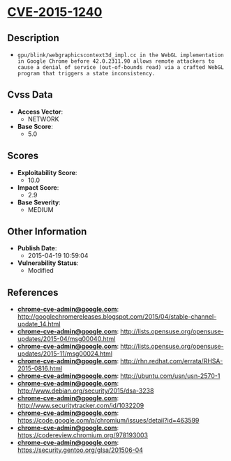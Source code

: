 
# [CVE-2015-1240](http://googlechromereleases.blogspot.com/2015/04/stable-channel-update_14.html)

## Description

- `gpu/blink/webgraphicscontext3d_impl.cc in the WebGL implementation in Google Chrome before 42.0.2311.90 allows remote attackers to cause a denial of service (out-of-bounds read) via a crafted WebGL program that triggers a state inconsistency.`

## Cvss Data

- **Access Vector**:
  - NETWORK
- **Base Score**:
  - 5.0

## Scores

- **Exploitability Score**:
  - 10.0
- **Impact Score**:
  - 2.9
- **Base Severity**:
  - MEDIUM

## Other Information

- **Publish Date**:
  - 2015-04-19 10:59:04
- **Vulnerability Status**:
  - Modified

## References

- **chrome-cve-admin@google.com**: http://googlechromereleases.blogspot.com/2015/04/stable-channel-update_14.html
- **chrome-cve-admin@google.com**: http://lists.opensuse.org/opensuse-updates/2015-04/msg00040.html
- **chrome-cve-admin@google.com**: http://lists.opensuse.org/opensuse-updates/2015-11/msg00024.html
- **chrome-cve-admin@google.com**: http://rhn.redhat.com/errata/RHSA-2015-0816.html
- **chrome-cve-admin@google.com**: http://ubuntu.com/usn/usn-2570-1
- **chrome-cve-admin@google.com**: http://www.debian.org/security/2015/dsa-3238
- **chrome-cve-admin@google.com**: http://www.securitytracker.com/id/1032209
- **chrome-cve-admin@google.com**: https://code.google.com/p/chromium/issues/detail?id=463599
- **chrome-cve-admin@google.com**: https://codereview.chromium.org/978193003
- **chrome-cve-admin@google.com**: https://security.gentoo.org/glsa/201506-04
